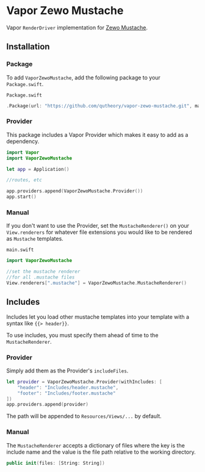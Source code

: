 # Vapor Zewo Mustache

Vapor `RenderDriver` implementation for [Zewo Mustache](https://github.com/Zewo/Mustache).

## Installation

### Package

To add `VaporZewoMustache`, add the following package to your `Package.swift`.

`Package.swift`
```swift
.Package(url: "https://github.com/qutheory/vapor-zewo-mustache.git", majorVersion: 0, minor: 4)
```

### Provider

This package includes a Vapor Provider which makes it easy to add as a dependency.

```swift
import Vapor
import VaporZewoMustache

let app = Application()

//routes, etc

app.providers.append(VaporZewoMustache.Provider())
app.start()
```

### Manual

If you don't want to use the Provider, set the `MustacheRenderer()` on your `View.renderers` for whatever file extensions you would like to be rendered as `Mustache` templates.

`main.swift`
```swift
import VaporZewoMustache

//set the mustache renderer
//for all .mustache files
View.renderers[".mustache"] = VaporZewoMustache.MustacheRenderer()
```

## Includes

Includes let you load other mustache templates into your template with a syntax like `{{> header}}`.

To use includes, you must specify them ahead of time to the `MustacheRenderer`.

### Provider

Simply add them as the Provider's `includeFiles`.

```swift
let provider = VaporZewoMustache.Provider(withIncludes: [
	"header": "Includes/header.mustache",
	"footer": "Includes/footer.mustache"
])
app.providers.append(provider)
```

The path will be appended to `Resources/Views/...` by default.

### Manual

The `MustacheRenderer` accepts a dictionary of files where the key is the include name and the value is the file path relative to the working directory.

```swift
public init(files: [String: String])
```
